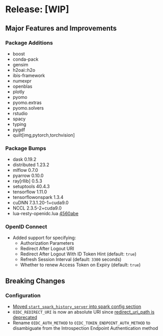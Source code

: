 # Release: [WIP]

## Major Features and Improvements

### Package Additions

* boost
* conda-pack
* gensim
* h2oai::h2o
* ibis-framework
* numexpr
* openblas
* plotly
* pyomo
* pyomo.extras
* pyomo.solvers
* rstudio
* spacy
* typing
* pygdf
* quilt[img,pytorch,torchvision]

### Package Bumps

* dask 0.19.2
* distributed 1.23.2
* mlflow 0.7.0
* pyarrow 0.10.0
* ray[rllib] 0.5.3
* setuptools 40.4.3
* tensorflow 1.11.0
* tensorflowonspark 1.3.4
* cuDNN 7.3.1.20-1+cuda9.0
* NCCL 2.3.5-2+cuda9.0
* lua-resty-openidc.lua [4560abe](https://github.com/zmartzone/lua-resty-openidc/commit/4560abe6870a05f4c00dec333226782861dc09ca)

### OpenID Connect

* Added support for specifying:
  * Authorization Parameters
  * Redirect After Logout URI
  * Redirect After Logout With ID Token Hint (default: `true`)
  * Refresh Session Interval (default: `3300` seconds)
  * Whether to renew Access Token on Expiry (default: `true`)

## Breaking Changes

### Configuration
* [Moved `start_spark_history_server` into spark config section](https://github.com/dcos-labs/dcos-jupyterlab-service/pull/4)
* `OIDC_REDIRECT_URI` is now an absolute URI since [redirect_uri_path is deprecated](https://github.com/zmartzone/lua-resty-openidc/commit/0f2a68b82cf4849fc3efe4b25c389fc45377fc63)
* Rename `OIDC_AUTH_METHOD` to `OIDC_TOKEN_ENDPOINT_AUTH_METHOD` to disambiguate from the Introspection Endpoint Authentication method

